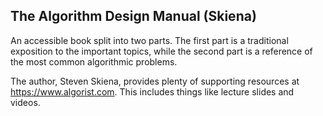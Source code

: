 ## The Algorithm Design Manual (Skiena)
An accessible book split into two parts. The first part is a traditional exposition to the important topics, while the second part is a reference of the most common algorithmic problems.

The author, Steven Skiena, provides plenty of supporting resources at https://www.algorist.com. This includes things like lecture slides and videos.
